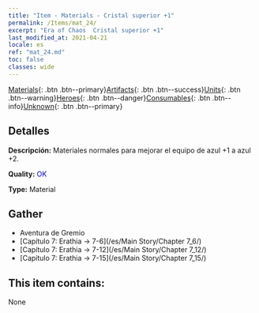 ```yaml
---
title: "Item - Materials - Cristal superior +1"
permalink: /Items/mat_24/
excerpt: "Era of Chaos  Cristal superior +1"
last_modified_at: 2021-04-21
locale: es
ref: "mat_24.md"
toc: false
classes: wide
---
```

 [Materials](/es/Items/){: .btn .btn--primary}[Artifacts](/es/Items/Artifacts/){: .btn .btn--success}[Units](/es/Items/Units/){: .btn .btn--warning}[Heroes](/es/Items/Heroes/){: .btn .btn--danger}[Consumables](/es/Items/Consumables/){: .btn .btn--info}[Unknown](/es/Items/Unknown/){: .btn .btn--primary}

## Detalles
 **Descripción:** Materiales normales para mejorar el equipo de azul +1 a azul +2.

 **Quality:** <span style="color: #0000CD">OK</span>

 **Type:** Material

## Gather

*    Aventura de Gremio 
*    [Capítulo 7: Erathia -> 7-6](/es/Main Story/Chapter 7_6/) 
*    [Capítulo 7: Erathia -> 7-12](/es/Main Story/Chapter 7_12/) 
*    [Capítulo 7: Erathia -> 7-15](/es/Main Story/Chapter 7_15/) 

## This item contains:

  None

